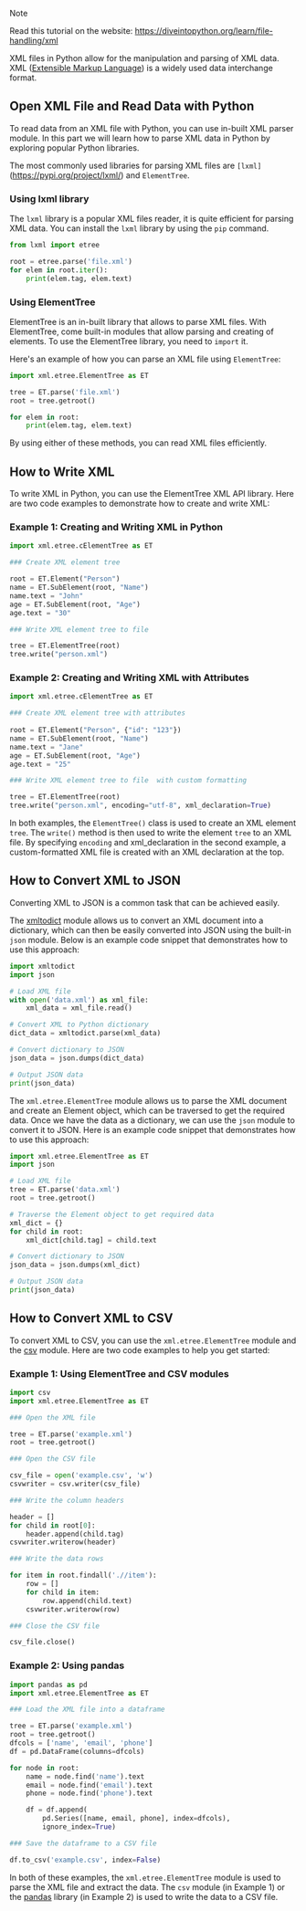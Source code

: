 > [!NOTE]
> Read this tutorial on the website: https://diveintopython.org/learn/file-handling/xml

XML files in Python allow for the manipulation and parsing of XML data. XML ([Extensible Markup Language](https://en.wikipedia.org/wiki/XML)) is a widely used data interchange format. 
  
## Open XML File and Read Data with Python  

To read data from an XML file with Python, you can use in-built XML parser module. In this part we will learn how to parse XML data in Python by exploring popular Python libraries.

The most commonly used libraries for parsing XML files are `[lxml]`(https://pypi.org/project/lxml/) and `ElementTree`.

### Using lxml library

The `lxml` library is a popular XML files reader, it is quite efficient for parsing XML data. You can install the `lxml` library by using the `pip` command.

```python
from lxml import etree

root = etree.parse('file.xml')
for elem in root.iter():
    print(elem.tag, elem.text)
```

### Using ElementTree

ElementTree is an in-built library that allows to parse XML files. With ElementTree, come built-in modules that allow parsing and creating of elements. To use the ElementTree library, you need to `import` it.

Here's an example of how you can parse an XML file using `ElementTree`:

```python
import xml.etree.ElementTree as ET

tree = ET.parse('file.xml')
root = tree.getroot()

for elem in root:
    print(elem.tag, elem.text)
```

By using either of these methods, you can read XML files efficiently.  
  
## How to Write XML  

To write XML in Python, you can use the ElementTree XML API library. Here are two code examples to demonstrate how to create and write XML:

### Example 1: Creating and Writing XML in Python

```python
import xml.etree.cElementTree as ET

### Create XML element tree

root = ET.Element("Person")
name = ET.SubElement(root, "Name")
name.text = "John"
age = ET.SubElement(root, "Age")
age.text = "30"

### Write XML element tree to file

tree = ET.ElementTree(root)
tree.write("person.xml")
```

### Example 2: Creating and Writing XML with Attributes

```python
import xml.etree.cElementTree as ET

### Create XML element tree with attributes
 
root = ET.Element("Person", {"id": "123"})
name = ET.SubElement(root, "Name")
name.text = "Jane"
age = ET.SubElement(root, "Age")
age.text = "25"

### Write XML element tree to file  with custom formatting

tree = ET.ElementTree(root)
tree.write("person.xml", encoding="utf-8", xml_declaration=True)
```

In both examples, the `ElementTree()` class is used to create an XML element `tree`. The `write()` method is then used to write the element `tree` to an XML file. By specifying `encoding` and xml_declaration in the second example, a custom-formatted XML file is created with an XML declaration at the top.  
  
## How to Convert XML to JSON  

Converting XML to JSON is a common task that can be achieved easily. 

The [xmltodict](https://pypi.org/project/xmltodict/) module allows us to convert an XML document into a dictionary, which can then be easily converted into JSON using the built-in `json` module. Below is an example code snippet that demonstrates how to use this approach:

```python
import xmltodict
import json

# Load XML file
with open('data.xml') as xml_file:
    xml_data = xml_file.read()

# Convert XML to Python dictionary
dict_data = xmltodict.parse(xml_data)

# Convert dictionary to JSON
json_data = json.dumps(dict_data)

# Output JSON data
print(json_data)
```

The `xml.etree.ElementTree` module allows us to parse the XML document and create an Element object, which can be traversed to get the required data. Once we have the data as a dictionary, we can use the `json` module to convert it to JSON. Here is an example code snippet that demonstrates how to use this approach:

```python
import xml.etree.ElementTree as ET
import json

# Load XML file
tree = ET.parse('data.xml')
root = tree.getroot()

# Traverse the Element object to get required data
xml_dict = {}
for child in root:
    xml_dict[child.tag] = child.text

# Convert dictionary to JSON
json_data = json.dumps(xml_dict)

# Output JSON data
print(json_data)
```

## How to Convert XML to CSV   

To convert XML to CSV, you can use the `xml.etree.ElementTree` module and the [csv](https://docs.python.org/3/library/csv.html) module. Here are two code examples to help you get started:

### Example 1: Using ElementTree and CSV modules

```python
import csv
import xml.etree.ElementTree as ET

### Open the XML file

tree = ET.parse('example.xml')
root = tree.getroot()

### Open the CSV file

csv_file = open('example.csv', 'w')
csvwriter = csv.writer(csv_file)

### Write the column headers

header = []
for child in root[0]:
    header.append(child.tag)
csvwriter.writerow(header)

### Write the data rows

for item in root.findall('.//item'):
    row = []
    for child in item:
        row.append(child.text)
    csvwriter.writerow(row)

### Close the CSV file

csv_file.close()
```

### Example 2: Using pandas

```python
import pandas as pd
import xml.etree.ElementTree as ET

### Load the XML file into a dataframe

tree = ET.parse('example.xml')
root = tree.getroot()
dfcols = ['name', 'email', 'phone']
df = pd.DataFrame(columns=dfcols)

for node in root: 
    name = node.find('name').text
    email = node.find('email').text
    phone = node.find('phone').text

    df = df.append(
        pd.Series([name, email, phone], index=dfcols),
        ignore_index=True)

### Save the dataframe to a CSV file

df.to_csv('example.csv', index=False)
```

In both of these examples, the `xml.etree.ElementTree` module is used to parse the XML file and extract the data. The `csv` module (in Example 1) or the [pandas](https://pypi.org/project/pandas/) library (in Example 2) is used to write the data to a CSV file.  
